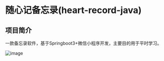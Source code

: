 # 随心记备忘录(heart-record-java)



## 项目简介

一款备忘录软件，基于Springboot3+微信小程序开发，主要目的用于平时学习。

![image](https://stonezpl.com/file/heartrecord/gh_f892d60953fc_258.jpg)

